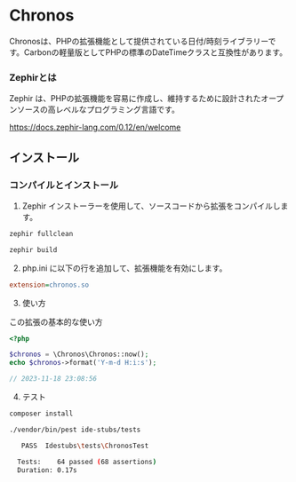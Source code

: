 # Chronos

Chronosは、PHPの拡張機能として提供されている日付/時刻ライブラリーです。Carbonの軽量版としてPHPの標準のDateTimeクラスと互換性があります。

### Zephirとは

Zephir は、PHPの拡張機能を容易に作成し、維持するために設計されたオープンソースの高レベルなプログラミング言語です。

https://docs.zephir-lang.com/0.12/en/welcome

## インストール

### コンパイルとインストール

1. Zephir インストーラーを使用して、ソースコードから拡張をコンパイルします。

```bash
zephir fullclean

zephir build
```

2. php.ini に以下の行を追加して、拡張機能を有効にします。

```ini
extension=chronos.so
```

3. 使い方

この拡張の基本的な使い方

```php
<?php

$chronos = \Chronos\Chronos::now();
echo $chronos->format('Y-m-d H:i:s');

// 2023-11-18 23:08:56
```

4. テスト

```bash
composer install

./vendor/bin/pest ide-stubs/tests

   PASS  Idestubs\tests\ChronosTest

  Tests:    64 passed (68 assertions)
  Duration: 0.17s
```
